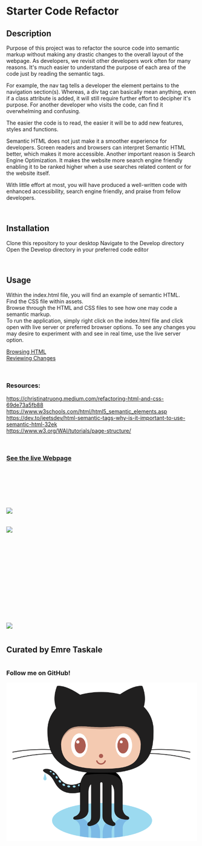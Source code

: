 # Starter Code Refactor 
## Description
Purpose of this project was to refactor the source code into semantic markup without making any drastic changes to the overall layout of the webpage.
As developers, we revisit other developers work often for many reasons.
It's much easier to understand the purpose of each area of the code just by reading the semantic tags.

For example, the nav tag tells a developer the element pertains to the navigation section(s). 
Whereas, a div tag can basically mean anything, even if a class attribute is added, it will still require further effort to decipher it's purpose.
For another developer who visits the code, can find it overwhelming and confusing.

The easier the code is to read, the easier it will be to add new features, styles and functions.

Semantic HTML does not just make it a smoother experience for developers.
Screen readers and browsers can interpret Semantic HTML better, which makes it more accessible. 
Another important reason is Search Engine Optimization. 
It makes the website more search engine friendly enabling it to be ranked higher when a use searches related content or for the website itself.

With little effort at most, you will have produced a well-written code with enhanced accessibility, search engine friendly, and praise from fellow developers.

![]()
## Installation
Clone this repository to your desktop
Navigate to the Develop directory
Open the Develop directory in your preferred code editor

![]()

## Usage
Within the index.html file, you will find an example of semantic HTML.  
Find the CSS file within assets.  
Browse through the HTML and CSS files to see how one may code a semantic markup.  
To run the application, simply right click on the index.html file and click open with live server or preferred browser options.
To see any changes you may desire to experiment with and see in real time, use the live server option.  

[Browsing HTML](assets/images/README_Usage-screenshot.png)  
[Reviewing Changes](assets/images/Run_README.png)

![]()
### Resources:  
https://christinatruong.medium.com/refactoring-html-and-css-69de73a5fb88  
https://www.w3schools.com/html/html5_semantic_elements.asp  
https://dev.to/jeetsdev/html-semantic-tags-why-is-it-important-to-use-semantic-html-32ek  
https://www.w3.org/WAI/tutorials/page-structure/  

![]()
### [See the live Webpage](https://em-t-shells.github.io/utabc-into-the-horizon/)
![]()
## ![]()

## ![](https://img.shields.io/website?label=WEBPAGE&style=for-the-badge&up_color=purple&up_message=it%27s%20alive%21&url=https%3A%2F%2Fem-t-shells.github.io%2Futabc-into-the-horizon%2F)
##
![](https://img.shields.io/w3c-validation/default?style=for-the-badge&targetUrl=https%3A%2F%2Fvalidator.w3.org%2Fnu%2F%23file)
## ![]()
## ![]()
## ![]()
## ![]()
![](https://img.shields.io/github/license/Em-t-shells/utabc-into-the-horizon?style=for-the-badge)
#

## Curated by Emre Taskale 
#
### Follow me on GitHub!  
<a href="https://github.com/EM-T-Shells"><img alt="EM-T-Shells" src="assets/images/Octocat.png"/></a>  
